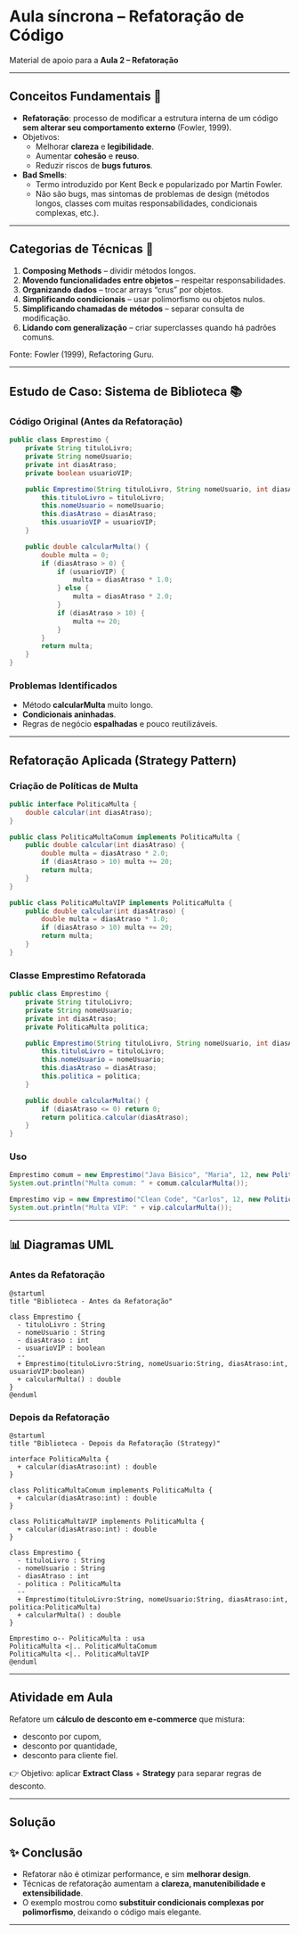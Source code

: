 # Aula síncrona – Refatoração de Código


Material de apoio para a **Aula 2 – Refatoração**

---

## Conceitos Fundamentais 📖

- **Refatoração**: processo de modificar a estrutura interna de um código **sem alterar seu comportamento externo** (Fowler, 1999).
- Objetivos:
  - Melhorar **clareza** e **legibilidade**.
  - Aumentar **cohesão** e **reuso**.
  - Reduzir riscos de **bugs futuros**.
- **Bad Smells**:
  - Termo introduzido por Kent Beck e popularizado por Martin Fowler.
  - Não são bugs, mas sintomas de problemas de design (métodos longos, classes com muitas responsabilidades, condicionais complexas, etc.).

---

## Categorias de Técnicas 📖 

1. **Composing Methods** – dividir métodos longos.
2. **Movendo funcionalidades entre objetos** – respeitar responsabilidades.
3. **Organizando dados** – trocar arrays “crus” por objetos.
4. **Simplificando condicionais** – usar polimorfismo ou objetos nulos.
5. **Simplificando chamadas de métodos** – separar consulta de modificação.
6. **Lidando com generalização** – criar superclasses quando há padrões comuns.

Fonte: Fowler (1999), Refactoring Guru.

---

## Estudo de Caso: Sistema de Biblioteca 📚

### Código Original (Antes da Refatoração)

```java
public class Emprestimo {
    private String tituloLivro;
    private String nomeUsuario;
    private int diasAtraso;
    private boolean usuarioVIP;

    public Emprestimo(String tituloLivro, String nomeUsuario, int diasAtraso, boolean usuarioVIP) {
        this.tituloLivro = tituloLivro;
        this.nomeUsuario = nomeUsuario;
        this.diasAtraso = diasAtraso;
        this.usuarioVIP = usuarioVIP;
    }

    public double calcularMulta() {
        double multa = 0;
        if (diasAtraso > 0) {
            if (usuarioVIP) {
                multa = diasAtraso * 1.0;
            } else {
                multa = diasAtraso * 2.0;
            }
            if (diasAtraso > 10) {
                multa += 20;
            }
        }
        return multa;
    }
}
```

### Problemas Identificados
- Método **calcularMulta** muito longo.
- **Condicionais aninhadas**.
- Regras de negócio **espalhadas** e pouco reutilizáveis.

---

## Refatoração Aplicada (Strategy Pattern) 

### Criação de Políticas de Multa

```java
public interface PoliticaMulta {
    double calcular(int diasAtraso);
}

public class PoliticaMultaComum implements PoliticaMulta {
    public double calcular(int diasAtraso) {
        double multa = diasAtraso * 2.0;
        if (diasAtraso > 10) multa += 20;
        return multa;
    }
}

public class PoliticaMultaVIP implements PoliticaMulta {
    public double calcular(int diasAtraso) {
        double multa = diasAtraso * 1.0;
        if (diasAtraso > 10) multa += 20;
        return multa;
    }
}
```

### Classe Emprestimo Refatorada

```java
public class Emprestimo {
    private String tituloLivro;
    private String nomeUsuario;
    private int diasAtraso;
    private PoliticaMulta politica;

    public Emprestimo(String tituloLivro, String nomeUsuario, int diasAtraso, PoliticaMulta politica) {
        this.tituloLivro = tituloLivro;
        this.nomeUsuario = nomeUsuario;
        this.diasAtraso = diasAtraso;
        this.politica = politica;
    }

    public double calcularMulta() {
        if (diasAtraso <= 0) return 0;
        return politica.calcular(diasAtraso);
    }
}
```

### Uso

```java
Emprestimo comum = new Emprestimo("Java Básico", "Maria", 12, new PoliticaMultaComum());
System.out.println("Multa comum: " + comum.calcularMulta());

Emprestimo vip = new Emprestimo("Clean Code", "Carlos", 12, new PoliticaMultaVIP());
System.out.println("Multa VIP: " + vip.calcularMulta());
```

---

## 📊 Diagramas UML

### Antes da Refatoração
```plantuml
@startuml
title "Biblioteca - Antes da Refatoração"

class Emprestimo {
  - tituloLivro : String
  - nomeUsuario : String
  - diasAtraso : int
  - usuarioVIP : boolean
  --
  + Emprestimo(tituloLivro:String, nomeUsuario:String, diasAtraso:int, usuarioVIP:boolean)
  + calcularMulta() : double
}
@enduml
```

### Depois da Refatoração
```plantuml
@startuml
title "Biblioteca - Depois da Refatoração (Strategy)"

interface PoliticaMulta {
  + calcular(diasAtraso:int) : double
}

class PoliticaMultaComum implements PoliticaMulta {
  + calcular(diasAtraso:int) : double
}

class PoliticaMultaVIP implements PoliticaMulta {
  + calcular(diasAtraso:int) : double
}

class Emprestimo {
  - tituloLivro : String
  - nomeUsuario : String
  - diasAtraso : int
  - politica : PoliticaMulta
  --
  + Emprestimo(tituloLivro:String, nomeUsuario:String, diasAtraso:int, politica:PoliticaMulta)
  + calcularMulta() : double
}

Emprestimo o-- PoliticaMulta : usa
PoliticaMulta <|.. PoliticaMultaComum
PoliticaMulta <|.. PoliticaMultaVIP
@enduml
```

---

## Atividade em Aula

Refatore um **cálculo de desconto em e-commerce** que mistura:
- desconto por cupom,  
- desconto por quantidade,  
- desconto para cliente fiel.  

👉 Objetivo: aplicar **Extract Class** + **Strategy** para separar regras de desconto.

---

## Solução



## ✨ Conclusão

- Refatorar não é otimizar performance, e sim **melhorar design**.  
- Técnicas de refatoração aumentam a **clareza, manutenibilidade e extensibilidade**.  
- O exemplo mostrou como **substituir condicionais complexas por polimorfismo**, deixando o código mais elegante.

---
